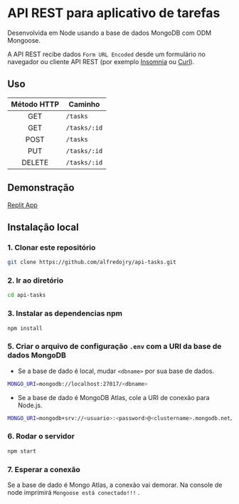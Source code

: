 # API REST para aplicativo de tarefas
Desenvolvida em Node usando a base de dados MongoDB com ODM Mongoose.

A API REST recibe dados `Form URL Encoded` desde um formulário no navegador ou cliente API REST (por exemplo [Insomnia](https://insomnia.rest/) ou [Curl](https://curl.se/docs/manual.html)).

## Uso

| Método HTTP | Caminho     |
|:-----------:|-------------|
|GET          |`/tasks`     |
|GET          |`/tasks/:id` |
|POST         |`/tasks`     |
|PUT          |`/tasks/:id` |
|DELETE       |`/tasks/:id` |

## Demonstração

[Replit App](https://replit.com/@yoelvisj/api-tasks)

## Instalação local

### 1. Clonar este repositório

```sh
git clone https://github.com/alfredojry/api-tasks.git
```

### 2. Ir ao diretório

```sh
cd api-tasks
```

### 3. Instalar as dependencias npm

```sh
npm install
```

### 5. Criar o arquivo de configuração `.env` com a URI da base de dados MongoDB

* Se a base de dado é local, mudar `<dbname>` por sua base de dados.

```sh
MONGO_URI=mongodb://localhost:27017/<dbname>
```

* Se a base de dado é MongoDB Atlas, cole a URI de conexão para Node.js.

```sh
MONGO_URI=mongodb+srv://<usuario>:<password>@<clustername>.mongodb.net/<dbname>?retryWrites=true&w=majority
```

### 6. Rodar o servidor

```sh
npm start
```

### 7. Esperar a conexão
Se a base de dado é Mongo Atlas, a conexão vai demorar. Na console de node imprimirá `Mongoose está conectado!!!` .
